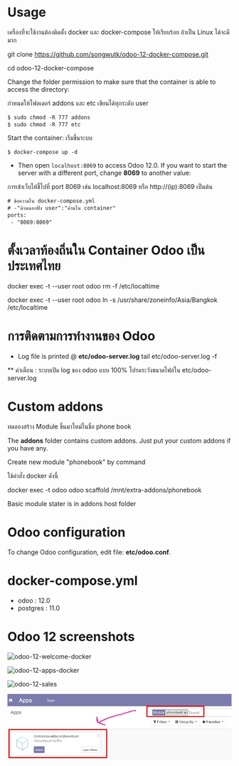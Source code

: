 # Usage

เครื่องที่จะใช้งานต้องติดตั้ง docker และ docker-compose ให้เรียบร้อย ถ้าเป็น Linux ได้จะดีมาก

git clone https://github.com/songwutk/odoo-12-docker-compose.git

cd odoo-12-docker-compose


Change the folder permission to make sure that the container is able to access the directory:

กำหนดให้โฟลเดอร์ addons และ etc เขียนได้ทุกระดับ user
```
$ sudo chmod -R 777 addons
$ sudo chmod -R 777 etc
```

Start the container:
เริ่มขึ้นระบบ
```
$ docker-compose up -d
```

* Then open `localhost:8069` to access Odoo 12.0. If you want to start the server with a different port, change **8069** to another value:

การเข้าเว็บให้ชี้ไปที่ port 8069 เช่น localhost:8069 หรือ http://(ip):8069 เป็นต้น
```
# ข้อความใน docker-compose.yml
# -"ด้านนอกฝั่ง user":"ด้านใน container"
ports:
 - "8069:8069"
```

# ตั้งเวลาท้องถิ่นใน Container Odoo เป็นประเทศไทย
docker exec -t --user root  odoo  rm -f /etc/localtime

docker exec -t --user root  odoo  ln -s /usr/share/zoneinfo/Asia/Bangkok /etc/localtime

# การติดตามการทำงานของ Odoo

* Log file is printed @ **etc/odoo-server.log**
 tail etc/odoo-server.log  -f

** คำเตือน : ระบบเปิด log ของ odoo แบบ 100% โปรดระวังขนาดไฟล์ใน etc/odoo-server.log

# Custom addons

ทดลองสร้าง Module ขึ้นมาใหม่ในชื่อ phone book 

The **addons** folder contains custom addons. Just put your custom addons if you have any.

Create new module "phonebook" by command

ใช้คำสั่ง docker ดังนี้

docker exec -t odoo odoo scaffold /mnt/extra-addons/phonebook

Basic module stater is in addons host folder

# Odoo configuration

To change Odoo configuration, edit file: **etc/odoo.conf**.

# docker-compose.yml

* odoo : 12.0
* postgres : 11.0


# Odoo 12 screenshots

![odoo-12-welcome-docker](screenshots/odoo-12-welcome-screenshot.png)

![odoo-12-apps-docker](screenshots/odoo-12-apps-screenshot.png)

![odoo-12-sales](screenshots/odoo-12-sales-screen.png)

![your new module ](screenshots/phonebook.png)

